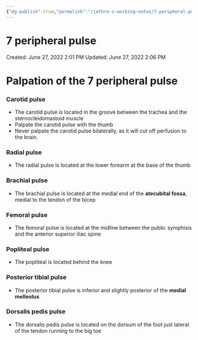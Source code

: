 ```yaml
---
{"dg-publish":true,"permalink":"/jethro-s-working-notes/7-peripheral-pulse/","dgPassFrontmatter":true}
---
```



# 7 peripheral pulse

Created: June 27, 2022 2:01 PM
Updated: June 27, 2022 2:06 PM

# Palpation of the 7 peripheral pulse

### Carotid pulse

- The carotid pulse is located in the groove between the trachea and the sternocleidomastoid muscle
- Palpate the carotid pulse with the thumb
- Never palpate the carotid pulse bilaterally, as it will cut off perfusion to the brain.

### Radial pulse

- The radial pulse is located at the lower forearm at the base of the thumb

### Brachial pulse

- The brachial pulse is located at the medial end of the **atecubital fossa**, medial to the tendon of the bicep

### Femoral pulse

- The femoral pulse is located at the midline between the public symphisis and the anterior superior iliac spine

### Popliteal pulse

- The popliteal is located behind the knee

### Posterior tibial pulse

- The posterior tibial pulse is inferior and slightly posterior of the **medial melleolus**

### Dorsalis pedis pulse

- The dorsalis pedis pulse is located on the dorsum of the foot just lateral of the tendon running to the big toe